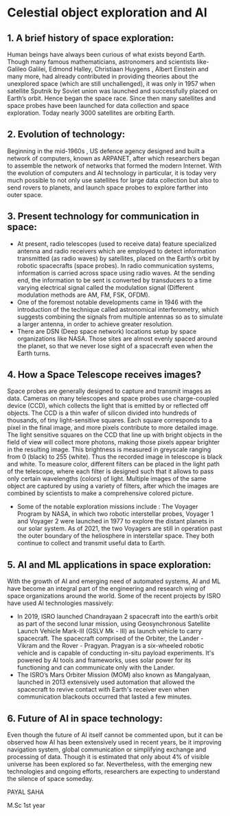 # Celestial object exploration and AI 
## 1. A brief history of space exploration: 
Human beings have always been curious of what exists beyond Earth. Though many famous mathematicians, astronomers and scientists like- Galileo Galilei, Edmond Halley, Christiaan Huygens , Albert Einstein and many more, had already contributed in providing theories about the unexplored space (which are still unchallenged), it was only in 1957 when satellite Sputnik by Soviet union was launched and successfully placed on Earth’s orbit. Hence began the space race. Since then many satellites and space probes have been launched for data collection and space exploration. Today nearly 3000 satellites are orbiting Earth. 
## 2. Evolution of technology: 
Beginning in the mid-1960s , US defence agency designed and built a network of computers, known as ARPANET, after which researchers began to assemble the network of networks that formed the modern Internet. With the evolution of computers and AI technology in particular, it is today very much possible to not only use satellites for large data collection but also to send rovers to planets, and launch space probes to explore farther into outer space. 
## 3. Present technology for communication in space: 
- At present, radio telescopes (used to receive data) feature specialized antenna and radio receivers which are employed to detect information transmitted (as radio waves) by satellites, placed on the Earth’s orbit by robotic spacecrafts (space probes). In radio communication systems, information is carried across space using radio waves. At the sending end, the information to be sent is converted by transducers to a time varying electrical signal called the modulation 
signal (Different modulation methods are AM, FM, FSK, OFDM).
- One of the foremost notable developments came in 1946 with the introduction of the technique called astronomical interferometry, which suggests combining the signals from multiple antennas so as to simulate a larger antenna, in order to achieve greater resolution. 
- There are DSN (Deep space network) locations setup by space organizations like NASA. Those sites are almost evenly spaced around the planet, so that we never lose sight of a spacecraft even when the Earth turns. 
## 4. How a Space Telescope receives images? 
Space probes are generally designed to capture and transmit images as data. Cameras on many telescopes and space probes use charge-coupled device (CCD), which collects the light that is emitted by or reflected off objects. The CCD is a thin wafer of silicon divided into hundreds of thousands, of tiny light-sensitive squares. Each square corresponds to a pixel in the final image, and more pixels contribute to more detailed image. The light sensitive squares on the CCD that line up with bright objects in the field of view will collect more photons, making those pixels appear brighter in the resulting image. This brightness is measured in greyscale ranging from 0 (black) to 255 (white). Thus the recorded image in telescope is black and white. To measure color, different filters can be placed in the light path of the telescope, where each filter is designed such that it allows to pass only certain wavelengths (colors) of light. Multiple images of the same object are captured by using a variety of filters, after which the images are combined by scientists to make a comprehensive colored picture. 
- Some of the notable exploration missions include : 
The Voyager Program by NASA, in which two robotic interstellar probes, Voyager 1 and Voyager 2 were launched in 1977 to explore the distant planets in our solar system. As of 2021, the two Voyagers are still in operation past the outer boundary of the heliosphere in interstellar space. They both continue to collect and transmit useful data to Earth. 
## 5. AI and ML applications in space exploration: 
With the growth of AI and emerging need of automated systems, AI and ML have become an integral part of the engineering and research wing of space organizations around the world. Some of the recent projects by ISRO have used AI technologies 
massively: 
- In 2019, ISRO launched Chandrayaan 2 spacecraft into the earth’s orbit as part of the second lunar mission, using Geosynchronous Satellite Launch Vehicle Mark-III (GSLV Mk - III) as launch vehicle to carry spacecraft. The spacecraft comprised of the Orbiter, the Lander - Vikram and the Rover - Pragyan. Pragyan 
is a six-wheeled robotic vehicle and is capable of conducting in-situ payload experiments. It's powered by AI tools and frameworks, uses solar power for its functioning and can communicate only with the Lander. 
- The ISRO’s Mars Orbiter Mission (MOM) also known as Mangalyaan, launched in 2013 extensively used automation that allowed the spacecraft to revive contact with Earth's receiver even when communication blackouts occurred that lasted a few minutes. 
## 6. Future of AI in space technology: 
Even though the future of AI itself cannot be commented upon, but it can be observed how AI has been extensively used in recent years, be it improving navigation system, global communication or simplifying exchange and processing of data. Though it is estimated that only about 4% of visible universe has been explored so far. Nevertheless, with the emerging new technologies and ongoing efforts, researchers are expecting to understand the silence of space someday. 

PAYAL SAHA

M.Sc 1st year